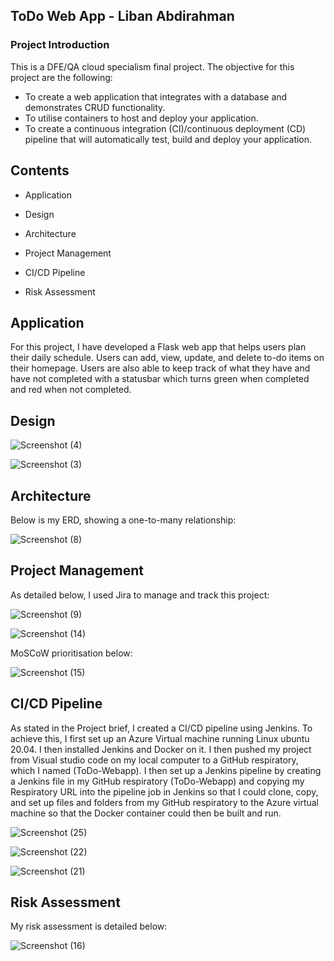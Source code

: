 
<!-- ABOUT THE PROJECT -->
## ToDo Web App - Liban Abdirahman

### Project Introduction

This is a DFE/QA cloud specialism final project. The objective for this project are the following:

* To create a web application that integrates with a database and demonstrates CRUD functionality.
* To utilise containers to host and deploy your application.
* To create a continuous integration (CI)/continuous deployment (CD) pipeline that will automatically test, build and deploy your application.

<!-- ABOUT THE PROJECT -->
## Contents

* Application

* Design

* Architecture

* Project Management

* CI/CD Pipeline

* Risk Assessment


## Application

For this project, I have developed a Flask web app that helps users plan their daily schedule. Users can add, view, update, and delete to-do items on their homepage. Users are also able to keep track of what they have and have not completed with a statusbar which turns green when completed and red when not completed.

<!-- ROADMAP -->
## Design
 


![Screenshot (4)](https://user-images.githubusercontent.com/111815447/198462484-36e6ea70-2c05-4258-8d52-f23ceb5b6eca.png)





![Screenshot (3)](https://user-images.githubusercontent.com/111815447/198452675-38c1c69d-517f-4f2c-844d-5a9899532ba2.png)





<!-- CONTRIBUTING -->
## Architecture

Below is my ERD, showing a one-to-many relationship:

![Screenshot (8)](https://user-images.githubusercontent.com/111815447/198511292-35098ea4-3380-4368-8b9a-af29ed603fc6.png)







<!-- LICENSE -->
## Project Management

As detailed below, I used Jira to manage and track this project:

![Screenshot (9)](https://user-images.githubusercontent.com/111815447/198513738-88a3710b-6a67-4d3d-8127-4592c8864d48.png)

![Screenshot (14)](https://user-images.githubusercontent.com/111815447/198514312-077f87bd-a656-4587-bf0a-2b16032be048.png)

MoSCoW prioritisation below:

![Screenshot (15)](https://user-images.githubusercontent.com/111815447/198514395-1271a50e-f376-4d62-a906-ca4b0e4dbd83.png)






<!-- CONTACT -->
## CI/CD Pipeline

As stated in the Project brief, I created a CI/CD pipeline using Jenkins. To achieve this, I first set up an Azure Virtual machine running Linux ubuntu 20.04. I then installed Jenkins and Docker on it. I then pushed my project from Visual studio code on my local computer to a GitHub respiratory, which I named (ToDo-Webapp). I then set up a Jenkins pipeline by creating a Jenkins file in my GitHub respiratory (ToDo-Webapp) and copying my Respiratory URL into the pipeline job in Jenkins so that I could clone, copy, and set up files and folders from my GitHub respiratory to the Azure virtual machine so that the Docker container could then be built and run.

![Screenshot (25)](https://user-images.githubusercontent.com/111815447/198723120-fa1b7169-b2c3-4704-9fdb-0d3c3d612938.png)

![Screenshot (22)](https://user-images.githubusercontent.com/111815447/198722990-e00ffd5a-1847-4c91-a73e-6b02f0e656ac.png)

![Screenshot (21)](https://user-images.githubusercontent.com/111815447/198717557-27374c62-6882-4fb4-a54d-ec0c0fc29044.png)





<!-- LICENSE -->
## Risk Assessment

My risk assessment is detailed below:

![Screenshot (16)](https://user-images.githubusercontent.com/111815447/198510528-6417d998-e244-43c0-a096-eb640279523b.png)


